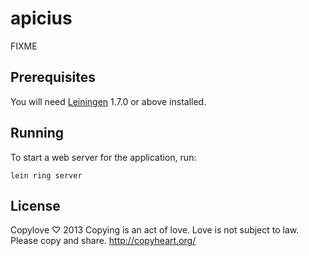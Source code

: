 # apicius

FIXME

## Prerequisites

You will need [Leiningen][1] 1.7.0 or above installed.

[1]: https://github.com/technomancy/leiningen

## Running

To start a web server for the application, run:

    lein ring server

## License

Copylove ♡ 2013
Copying is an act of love. Love is not subject to law. Please copy and share.
http://copyheart.org/

